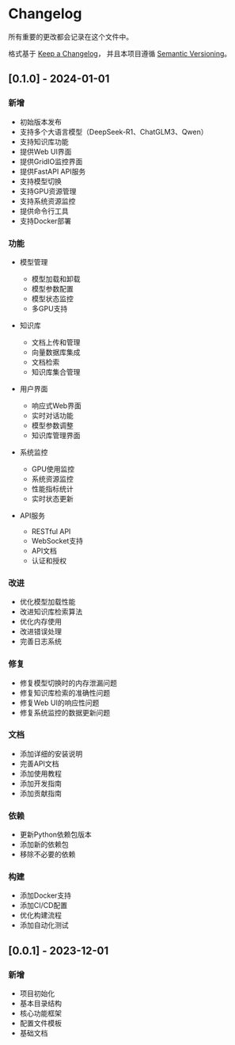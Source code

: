 # Changelog

所有重要的更改都会记录在这个文件中。

格式基于 [Keep a Changelog](https://keepachangelog.com/zh-CN/1.0.0/)，
并且本项目遵循 [Semantic Versioning](https://semver.org/lang/zh-CN/)。

## [0.1.0] - 2024-01-01

### 新增
- 初始版本发布
- 支持多个大语言模型（DeepSeek-R1、ChatGLM3、Qwen）
- 支持知识库功能
- 提供Web UI界面
- 提供GridIO监控界面
- 提供FastAPI API服务
- 支持模型切换
- 支持GPU资源管理
- 支持系统资源监控
- 提供命令行工具
- 支持Docker部署

### 功能
- 模型管理
  - 模型加载和卸载
  - 模型参数配置
  - 模型状态监控
  - 多GPU支持

- 知识库
  - 文档上传和管理
  - 向量数据库集成
  - 文档检索
  - 知识库集合管理

- 用户界面
  - 响应式Web界面
  - 实时对话功能
  - 模型参数调整
  - 知识库管理界面

- 系统监控
  - GPU使用监控
  - 系统资源监控
  - 性能指标统计
  - 实时状态更新

- API服务
  - RESTful API
  - WebSocket支持
  - API文档
  - 认证和授权

### 改进
- 优化模型加载性能
- 改进知识库检索算法
- 优化内存使用
- 改进错误处理
- 完善日志系统

### 修复
- 修复模型切换时的内存泄漏问题
- 修复知识库检索的准确性问题
- 修复Web UI的响应性问题
- 修复系统监控的数据更新问题

### 文档
- 添加详细的安装说明
- 完善API文档
- 添加使用教程
- 添加开发指南
- 添加贡献指南

### 依赖
- 更新Python依赖包版本
- 添加新的依赖包
- 移除不必要的依赖

### 构建
- 添加Docker支持
- 添加CI/CD配置
- 优化构建流程
- 添加自动化测试

## [0.0.1] - 2023-12-01

### 新增
- 项目初始化
- 基本目录结构
- 核心功能框架
- 配置文件模板
- 基础文档 